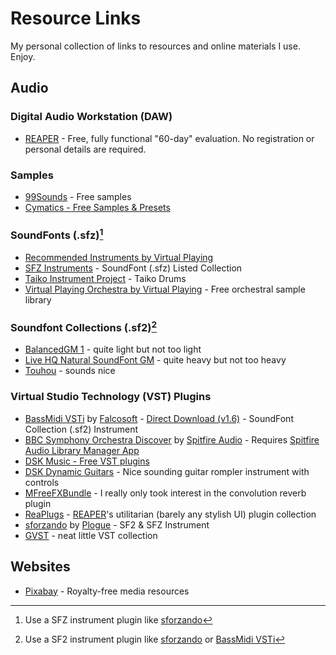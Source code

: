 # Resource Links

My personal collection of links to resources and online materials I use. Enjoy.

## Audio

### Digital Audio Workstation (DAW)

- [REAPER](https://www.reaper.fm/) - Free, fully functional "60-day" evaluation. No registration or personal details are required.

### Samples

- [99Sounds](https://99sounds.org/) - Free samples
- [Cymatics - Free Samples & Presets](https://cymatics.fm/pages/free-download-vault)

### SoundFonts (.sfz)[^sfz-player]

- [Recommended Instruments by Virtual Playing](http://virtualplaying.com/recommended-instruments/)
- [SFZ Instruments](https://sfzinstruments.github.io/) - SoundFont (.sfz) Listed Collection
- [Taiko Instrument Project](https://subaqueous.gumroad.com/l/qjUSo) - Taiko Drums
- [Virtual Playing Orchestra by Virtual Playing](http://virtualplaying.com/virtual-playing-orchestra/) - Free orchestral sample library

### Soundfont Collections (.sf2)[^sf2-player]

- [BalancedGM 1](https://musical-artifacts.com/artifacts/2993) - quite light but not too light
- [Live HQ Natural SoundFont GM](https://musical-artifacts.com/artifacts/1176) - quite heavy but not too heavy
- [Touhou](https://musical-artifacts.com/artifacts/433) - sounds nice

### Virtual Studio Technology (VST) Plugins

- [BassMidi VSTi](https://www.kvraudio.com/product/bassmidi-vsti-by-falcosoft) by [Falcosoft](https://falcosoft.hu/) - [Direct Download (v1.6)](https://falcosoft.hu/bassmidi_vsti.zip) - SoundFont Collection (.sf2) Instrument
- [BBC Symphony Orchestra Discover](https://www.spitfireaudio.com/bbc-symphony-orchestra-discover) by [Spitfire Audio](https://www.spitfireaudio.com/) - Requires [Spitfire Audio Library Manager App](https://www.spitfireaudio.com/library-manager)
- [DSK Music - Free VST plugins](https://www.dskmusic.com/)
- [DSK Dynamic Guitars](https://www.dskmusic.com/dsk-dynamic-guitars/) - Nice sounding guitar rompler instrument with controls
- [MFreeFXBundle](https://www.meldaproduction.com/MFreeFXBundle) - I really only took interest in the convolution reverb plugin
- [ReaPlugs](https://www.reaper.fm/reaplugs/) - [REAPER](https://www.reaper.fm/)'s utilitarian (barely any stylish UI) plugin collection
- [sforzando](https://www.plogue.com/products/sforzando.html) by [Plogue](https://www.plogue.com/) - SF2 & SFZ Instrument
- [GVST](https://gvst.uk/) - neat little VST collection

## Websites

- [Pixabay](https://pixabay.com/) - Royalty-free media resources

[^sfz-player]: Use a SFZ instrument plugin like [sforzando](https://www.plogue.com/products/sforzando.html)
[^sf2-player]: Use a SF2 instrument plugin like [sforzando](https://www.plogue.com/products/sforzando.html) or [BassMidi VSTi](https://www.kvraudio.com/product/bassmidi-vsti-by-falcosoft)
